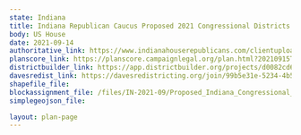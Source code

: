 ```yaml
---
state: Indiana
title: Indiana Republican Caucus Proposed 2021 Congressional Districts
body: US House
date: 2021-09-14
authoritative_link: https://www.indianahouserepublicans.com/clientuploads/2021/Redistricting/All_Map_Comparison_Congressional_Districts.pdf
planscore_link: https://planscore.campaignlegal.org/plan.html?20210915T160048.293088169Z
districtbuilder_link: https://app.districtbuilder.org/projects/d0082cd6-33da-425d-9217-8547587007a0
davesredist_link: https://davesredistricting.org/join/99b5e31e-5234-4b5d-b8ce-1633876290c0
shapefile_file:
blockassignment_file: /files/IN-2021-09/Proposed_Indiana_Congressional_Districts.zip
simplegeojson_file:

layout: plan-page
---
```

